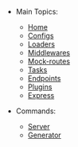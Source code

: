 <!-- version-check:0.15.2 -->
<!-- version-warning -->
<!-- /version-warning -->

- Main Topics:
    - [Home](README.md)
    - [Configs](configs.md)
    - [Loaders](loaders.md)
    - [Middlewares](middlewares.md)
    - [Mock-routes](mock-routes.md)
    - [Tasks](tasks.md)
    - [Endpoints](endpoints.md)
    - [Plugins](plugins.md)
    - [Express](express.md)

- Commands:
    - [Server](server.md)
    - [Generator](generator.md)
